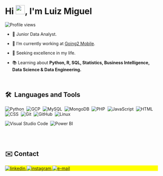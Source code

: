 <h1 align="left">Hi <img src="https://raw.githubusercontent.com/kaueMarques/kaueMarques/master/hi.gif" height="30px">, I'm Luiz Miguel</h1>
<p align="left"> <img src="https://komarev.com/ghpvc/?username=kadulisboa&color=blue" alt="Profile views" /> </p>

- 🎲 Junior Data Analyst.

- 🚀 I’m currently working at [Going2 Mobile](https://going2.com.br/).

- 💪 Seeking excellence in my life.

- 📚 Learning about **Python, R, SQL, Statistics, Business Intelligence, Data Science & Data Engineering.**

<br>

## 🛠 &nbsp;Languages and Tools

![Python](https://shields.io/badge/-Python-05122A?style=flat&logo=python)&nbsp;
![GCP](https://shields.io/badge/-GCP-05122A?style=flat&logo=googlecloud)&nbsp;
![MySQL](https://shields.io/badge/-MySQL-05122A?style=flat&logo=mysql)&nbsp;
![MongoDB](https://shields.io/badge/-MongoDB-05122A?style=flat&logo=mongoDB)&nbsp;
![PHP](https://shields.io/badge/-PHP-05122A?style=flat&logo=php)&nbsp;
![JavaScript](https://img.shields.io/badge/-JavaScript-05122A?style=flat&logo=javascript)&nbsp;
![HTML](https://img.shields.io/badge/-HTML-05122A?style=flat&logo=HTML5)&nbsp;
![CSS](https://img.shields.io/badge/-CSS-05122A?style=flat&logo=CSS3&logoColor=1572B6)&nbsp;
![Git](https://img.shields.io/badge/-Git-05122A?style=flat&logo=git)&nbsp;
![GitHub](https://img.shields.io/badge/-GitHub-05122A?style=flat&logo=github)&nbsp;
![Linux](https://img.shields.io/badge/-Linux-05122A?style=flat&logo=linux)&nbsp;
<!-- ![Markdown](https://img.shields.io/badge/-Markdown-05122A?style=flat&logo=markdown)&nbsp; -->
![Visual Studio Code](https://img.shields.io/badge/-Visual%20Studio%20Code-05122A?style=flat&logo=visual-studio-code&logoColor=007ACC)&nbsp;
![Power BI](https://shields.io/badge/-Power%20BI-05122A?style=flat&logo=powerbi)&nbsp;

<br><br>

## ✉️ Contact

<p align="left" style="background:yellow">
<a href="https://www.linkedin.com/in/luizmiguelp" target="_blank">
  <img align="center" src="https://img.shields.io/badge/-luizmiguelproenca-05122A?style=flat&logo=linkedin" alt="linkedin"/>
</a>
<a href="https://www.instagram.com/luiz.analytics" target="_blank">
 <img align="center" src="https://img.shields.io/badge/-luiz.analytics-05122A?style=flat&logo=instagram" alt="instagram"/>
</a>
  <a href="mailto:luizmiguelproenca@gmail.com" target="_blank">
 <img align="center" src="https://img.shields.io/badge/-luizmiguelproenca@gmail.com-05122A?style=flat&logo=gmail" alt="e-mail"/>
</a>
</p>
